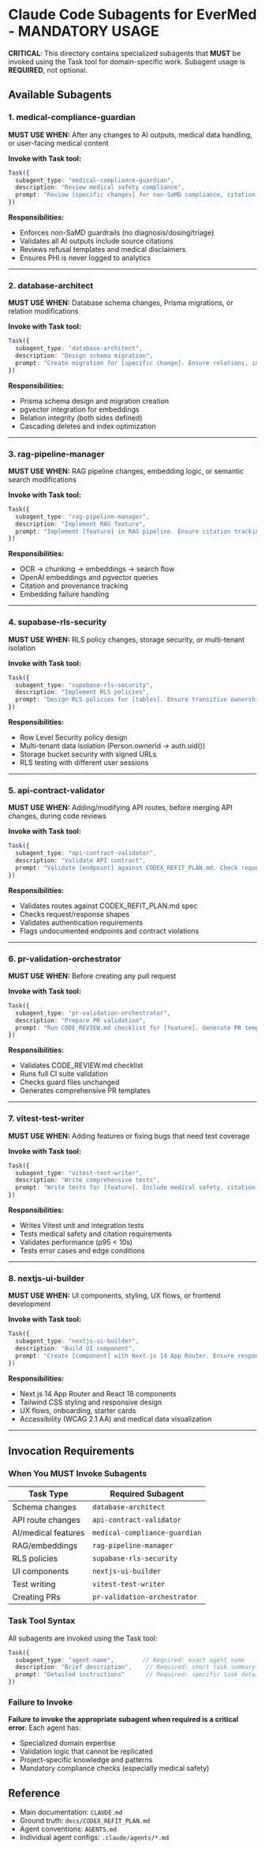 # Claude Code Subagents for EverMed - MANDATORY USAGE

**CRITICAL**: This directory contains specialized subagents that **MUST** be invoked using the Task tool for domain-specific work. Subagent usage is **REQUIRED**, not optional.

## Available Subagents

### 1. **medical-compliance-guardian**
**MUST USE WHEN:** After any changes to AI outputs, medical data handling, or user-facing medical content

**Invoke with Task tool:**
```typescript
Task({
  subagent_type: "medical-compliance-guardian",
  description: "Review medical safety compliance",
  prompt: "Review [specific changes] for non-SaMD compliance, citation requirements, and proper medical disclaimers."
})
```

**Responsibilities:**
- Enforces non-SaMD guardrails (no diagnosis/dosing/triage)
- Validates all AI outputs include source citations
- Reviews refusal templates and medical disclaimers
- Ensures PHI is never logged to analytics

---

### 2. **database-architect**
**MUST USE WHEN:** Database schema changes, Prisma migrations, or relation modifications

**Invoke with Task tool:**
```typescript
Task({
  subagent_type: "database-architect",
  description: "Design schema migration",
  prompt: "Create migration for [specific change]. Ensure relations, indexes, and RLS compatibility."
})
```

**Responsibilities:**
- Prisma schema design and migration creation
- pgvector integration for embeddings
- Relation integrity (both sides defined)
- Cascading deletes and index optimization

---

### 3. **rag-pipeline-manager**
**MUST USE WHEN:** RAG pipeline changes, embedding logic, or semantic search modifications

**Invoke with Task tool:**
```typescript
Task({
  subagent_type: "rag-pipeline-manager",
  description: "Implement RAG feature",
  prompt: "Implement [feature] in RAG pipeline. Ensure citation tracking and pgvector integration."
})
```

**Responsibilities:**
- OCR → chunking → embeddings → search flow
- OpenAI embeddings and pgvector queries
- Citation and provenance tracking
- Embedding failure handling

---

### 4. **supabase-rls-security**
**MUST USE WHEN:** RLS policy changes, storage security, or multi-tenant isolation

**Invoke with Task tool:**
```typescript
Task({
  subagent_type: "supabase-rls-security",
  description: "Implement RLS policies",
  prompt: "Design RLS policies for [tables]. Ensure transitive ownership and storage security."
})
```

**Responsibilities:**
- Row Level Security policy design
- Multi-tenant data isolation (Person.ownerId → auth.uid())
- Storage bucket security with signed URLs
- RLS testing with different user sessions

---

### 5. **api-contract-validator**
**MUST USE WHEN:** Adding/modifying API routes, before merging API changes, during code reviews

**Invoke with Task tool:**
```typescript
Task({
  subagent_type: "api-contract-validator",
  description: "Validate API contract",
  prompt: "Validate [endpoint] against CODEX_REFIT_PLAN.md. Check request/response shapes, auth, and flag deviations."
})
```

**Responsibilities:**
- Validates routes against CODEX_REFIT_PLAN.md spec
- Checks request/response shapes
- Validates authentication requirements
- Flags undocumented endpoints and contract violations

---

### 6. **pr-validation-orchestrator**
**MUST USE WHEN:** Before creating any pull request

**Invoke with Task tool:**
```typescript
Task({
  subagent_type: "pr-validation-orchestrator",
  description: "Prepare PR validation",
  prompt: "Run CODE_REVIEW.md checklist for [feature]. Generate PR template and validate all requirements."
})
```

**Responsibilities:**
- Validates CODE_REVIEW.md checklist
- Runs full CI suite validation
- Checks guard files unchanged
- Generates comprehensive PR templates

---

### 7. **vitest-test-writer**
**MUST USE WHEN:** Adding features or fixing bugs that need test coverage

**Invoke with Task tool:**
```typescript
Task({
  subagent_type: "vitest-test-writer",
  description: "Write comprehensive tests",
  prompt: "Write tests for [feature]. Include medical safety, citation requirements, and performance validation."
})
```

**Responsibilities:**
- Writes Vitest unit and integration tests
- Tests medical safety and citation requirements
- Validates performance (p95 < 10s)
- Tests error cases and edge conditions

---

### 8. **nextjs-ui-builder**
**MUST USE WHEN:** UI components, styling, UX flows, or frontend development

**Invoke with Task tool:**
```typescript
Task({
  subagent_type: "nextjs-ui-builder",
  description: "Build UI component",
  prompt: "Create [component] with Next.js 14 App Router. Ensure responsive design, accessibility, and medical disclaimers."
})
```

**Responsibilities:**
- Next.js 14 App Router and React 18 components
- Tailwind CSS styling and responsive design
- UX flows, onboarding, starter cards
- Accessibility (WCAG 2.1 AA) and medical data visualization

---

## Invocation Requirements

### When You MUST Invoke Subagents

| Task Type | Required Subagent |
|-----------|-------------------|
| Schema changes | `database-architect` |
| API route changes | `api-contract-validator` |
| AI/medical features | `medical-compliance-guardian` |
| RAG/embeddings | `rag-pipeline-manager` |
| RLS policies | `supabase-rls-security` |
| UI components | `nextjs-ui-builder` |
| Test writing | `vitest-test-writer` |
| Creating PRs | `pr-validation-orchestrator` |

### Task Tool Syntax

All subagents are invoked using the Task tool:

```typescript
Task({
  subagent_type: "agent-name",        // Required: exact agent name
  description: "Brief description",    // Required: short task summary
  prompt: "Detailed instructions"      // Required: specific task details
})
```

### Failure to Invoke

**Failure to invoke the appropriate subagent when required is a critical error.** Each agent has:
- Specialized domain expertise
- Validation logic that cannot be replicated
- Project-specific knowledge and patterns
- Mandatory compliance checks (especially medical safety)

## Reference

- Main documentation: `CLAUDE.md`
- Ground truth: `docs/CODEX_REFIT_PLAN.md`
- Agent conventions: `AGENTS.md`
- Individual agent configs: `.claude/agents/*.md`
